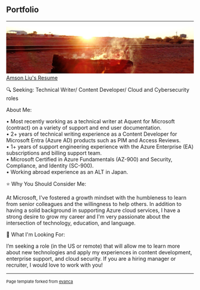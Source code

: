 ## Portfolio

---

<img src="images/fire.jpg?raw=true"/>
<a href="https://drive.google.com/file/d/15quMCIBtmGGdItx4joD2IG5SlSXQ5ojA/view?usp=sharing" target="_blank">Amson Liu's Resume</a>
<br>

🔍 Seeking: Technical Writer/ Content Developer/ Cloud and Cybersecurity roles 

About Me:

• Most recently working as a technical writer at Aquent for Microsoft (contract) on a variety of support and end user documentation.<br>
• 2+ years of technical writing experience as a Content Developer for Microsoft Entra (Azure AD) products such as PIM and Access Reviews.<br>
• 1+ years of support engineering experience with the Azure Enterprise (EA) subscriptions and billing support team.<br>
• Microsoft Certified in Azure Fundamentals (AZ-900) and Security, Compliance, and Identity (SC-900).<br>
• Working abroad experience as an ALT in Japan.<br>

⭐ Why You Should Consider Me:

At Microsoft, I've fostered a growth mindset with the humbleness to learn from senior colleagues and the willingness to help others. In addition to having a solid background in supporting Azure cloud services, I have a strong desire to grow my career and I'm very passionate about the intersection of technology, education, and language.

🚀 What I'm Looking For:

I’m seeking a role (in the US or remote) that will allow me to learn more about new technologies and apply my experiences in content development, enterprise support, and cloud security. If you are a hiring manager or recruiter, I would love to work with you!


---
<p style="font-size:11px">Page template forked from <a href="https://github.com/evanca/quick-portfolio" target="_blank">evanca</a></p>
<!-- Remove above link if you don't want to attibute -->
